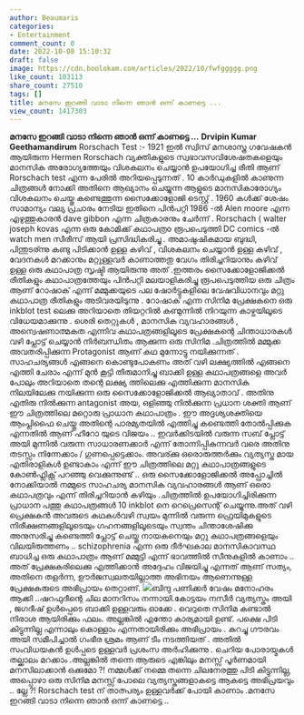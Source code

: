 ```yaml
---
author: Beaumaris
categories:
- Entertainment
comment_count: 0
date: 2022-10-08 15:10:32
draft: false
image: https://cdn.boolokam.com/articles/2022/10/fwfggggg.png
like_count: 103113
share_count: 27510
tags: []
title: മനസേ ഇറങ്ങി വാടാ നിന്നെ ഞാൻ ഒന്ന് കാണട്ടെ ...
view_count: 1417303
---
```


**മനസേ ഇറങ്ങി വാടാ നിന്നെ ഞാൻ ഒന്ന് കാണട്ടെ ...** **Drvipin Kumar Geethamandirum** Rorschach Test :- 1921 ഇൽ സ്വിസ് മനശാസ്ത്ര ഗവേഷകൻ ആയിരുന്ന Hermen Rorschach വ്യക്തികളുടെ സ്വഭാവസവിശേഷതകളെയും മാനസിക അരോഗ്യത്തേയും വിശകലനം ചെയ്യാൻ ഉപയോഗിച്ച രീതി ആണ് Rorschach test എന്ന പേരിൽ അറിയപ്പെടുന്നത് . 10 കാർഡുകളിൽ കാണുന്ന ചിത്രങ്ങൾ നോക്കി അതിനെ ആഖ്യാനം ചെയ്യുന്ന ആളുടെ മാനസികാരോഗ്യം വിശകലനം ചെയ്തു കണ്ടെത്തുന്ന സൈക്കോളോജി ടെസ്റ്റ് . 1960 കൾക്ക് ശേഷം സാമാന്യം വല്യ പ്രചാരം നേടിയ ഇതിനെ പിൻപറ്റി 1986 -ൽ Alen moore എന്ന എഴുത്തുകാരൻ dave gibbon എന്ന ചിത്രകാരനും ചേർന്ന് . Rorschach ( walter joseph kovas എന്ന ഒരു കോമിക്ക് കഥാപത്രo രൂപപെടുത്തി DC comics -ൽ watch men സീരീസ് ആയി പ്രസിദ്ധികരിച്ചു . അമാഷുഷികമായ ബുദ്ധി, പിന്തുടര്ന്നു കണ്ടു പിടിക്കാൻ ഉള്ള കഴിവ് , വിശകലനം ചെയ്യാൻ ഉള്ള കഴിവ് , വേദനകൾ മറക്കാനും മറ്റുള്ളവർ കാണാത്തതു വേഗം തിരിച്ചറിയാനും കഴിവ് ഉള്ള ഒരു കഥാപാത്ര സൃഷ്ടി ആയിരുന്നു അത് .ഇത്തരം സൈക്കോളോജിക്കൽ രീതികളും കഥാപാത്രത്തേയും പിൻപറ്റി മലയാളികരിച്ചു രൂപപെടുത്തിയ ഒരു ചിത്രം ആണ് റോഷാക് എന്ന് മമ്മുക്കയുടെ പല ഷോർട്ടുകളിലെ വേഷവിധാനവും മറ്റു കഥാപാത്ര രീതികളും അടിവരയിടുന്നു . റോഷാക് എന്ന സിനിമ പ്രേക്ഷകനെ ഒരു inkblot test ലെക്കു അറിയാതെ തിയറ്ററിൽ കണ്മുന്നിൽ നിറയുന്ന കാഴ്ചയിലൂടെ വിധേയമാക്കുന്നു . ശെരി തെറ്റുകൾ , മാനസിക വ്യവഹാരങ്ങൾ , അന്വെഷണാത്മകത എന്നിവ കഥാപത്രങ്ങളിലൂടെ പ്രേക്ഷകന്റെ ചിന്താധാരകൾ വഴി പ്ലോട്ട് ചെയ്യാൻ നിർബന്ധിതം ആക്കുന്ന ഒരു സിനിമ .ചിത്രത്തിൽ മമ്മുക്ക അവതരിപ്പിക്കുന്ന Protagonist ആണ് കഥ മുന്നോട്ടു നയിക്കുന്നത് . സാഹചര്യങ്ങൾ എങ്ങനെ കൊണ്ടുപോകണം അത് വഴി ലക്ഷ്യത്തിൽ എങ്ങനെ എത്തി ചേരാം എന്ന് മുൻ കൂട്ടി തീരുമാനിച്ചു ബാക്കി ഉള്ള കഥാപത്രങ്ങളെ അവർ പോലും അറിയാതെ തന്റെ ലക്ഷ്യ ത്തിലെക്കു എത്തിക്കുന്ന മാനസിക നിലയിലേക്കു നയിക്കുന്ന ഒരു സൈക്കോളോജിക്കൽ ആഖ്യാതാവ് . അതിനു എതിരു നിൽക്കുന്ന antagonist അയ, ഒളിഞ്ഞു നിൽക്കുന്ന പ്രധാന ശക്തി ആണ് ഈ ചിത്രത്തിലെ മറ്റൊരു പ്രാധാന കഥാപാത്രം . ഈ അദൃശ്യശക്തിയെ ആംപ്ലിഫൈ ചെയ്തു അതിന്റെ പാരമ്യതയിൽ എത്തിച്ചു കണ്ടെത്തി തോൽപ്പിക്കുക എന്നതിൽ ആണ് ഹീറോ യുടെ വിജയം .. ഇവർക്കിടയിൽ വരുന്ന സബ് പ്ലോട്ട് അയി മുന്നിൽ വരുന്ന സാധാരണക്കാർ എന്ന് തോന്നിപ്പികുന്നവർ വരെ അതിനു തടസ്സം നിന്നേക്കാം / ഗുണപ്പെട്ടെക്കാം. അവര്ക്കു ഒരൊരുത്തര്‍ക്കും വ്യത്യസ്ത മായ എതിരാളികൾ ഉണ്ടാകാം എന്ന് ഈ ചിത്രത്തിലെ മറ്റു കഥാപാത്രങ്ങളുടെ കോൺഫ്ലിക്റ്റ് പറഞ്ഞു വെക്കുന്നുണ്ട് .. ഒരു സൈക്കോളോജിക്കൽ അപ്പ്രോച്ചിൽ നോക്കിയാൽ നമ്മുടെ സാഹചര്യ മാനസിക വ്യവഹാരങ്ങൾ ആണ് ഒരൊ കഥാപത്രവും എന്ന് തിരിച്ചറിയാൻ കഴിയും .ചിത്രത്തിൽ ഉപയോഗിച്ചിരിക്കുന്ന പ്രാധാന പത്തു കഥാപത്രങ്ങൾ 10 inkblot നെ റെപ്രെസെന്റ് ചെയ്യുന്നു.അത് വഴി പ്രെക്ഷകൻ അവരുടെ കഥകൾവഴി സ്വയം മുന്നിൽ വരുന്ന ഫ്രെയിമുകളുടെ നിരീക്ഷണങ്ങളിലൂടെയും ഗഹനങ്ങളിലൂടെയും സ്വന്തം ചിന്താശേഷിക്കു അനുസരിച്ചു കണ്ടെത്തി പ്ലോട്ട് ചെയ്തു നായകനെയും മറ്റു കഥാപത്രങ്ങളെയും വിലയിരുത്തണം .. schizophrenia എന്ന ഒരു ദീർഘകാല മാനസികാവസ്ഥ ബാധിച്ച ഒരു കഥാപാത്രം ആണ് മമ്മുട്ടി എന്ന് ഭാവത്തിൽ സീനുകളിൽ കാണാം .. അത് പ്രേക്ഷകരിലെക്കു എത്തിക്കാൻ അദ്ദേഹം വിജയിച്ചു എന്നത് ആണ് സത്യം, അതിനെ തളർന്ന, ഊർജസ്വലതയില്ലാത്ത അഭിനയം ആണെന്നുള്ള പ്രേക്ഷകരുടെ അഭിപ്രായം തെറ്റാണ്. ![](https://cdn.boolokam.com/articles/2022/10/fwfggggg.png)ബിന്ദു പണിക്കർ വേഷം മനോഹരം ആക്കി ..ഷറഫുദീന്റെ ചില മാനറിസം നന്നായി.കോട്ടയം നസീർ വ്യത്യസ്തം അയി , ജഗദീഷ് ഉൾപ്പെടെ ബാക്കി ഉള്ളവരും ഓക്കേ . വെറുതെ സിനിമ കണ്ടാൽ നിരാശ ആയിരിക്കും ഫലം. അല്ലങ്കിൽ എന്തോ കാര്യമായി ഉണ്ട്. പക്ഷെ പിടി കിട്ടുന്നില്ല എന്നാലും കൊള്ളാം എന്നതായിരിക്കും അഭിപ്രായം . കുറച്ചു ഗൗരവം അയി സമീപിച്ചാൽ ഗംഭീര ശ്രമം ആണ് ടീം നടത്തിയത് . അതിൽ സംവിധയകൻ ഉൾപ്പടെ ഉള്ളവർ പ്രശംസ അർഹിക്കുന്നു . ചെറിയ പോരായ്മകൾ തല്ക്കാലം മറക്കാം .അല്ലങ്കിൽ തന്നെ ആരുടെ എങ്കിലും മനസ്സ് പൂർണമായി മനസിലാക്കാൻ ഒക്കുമോ ?! നമ്മൾക്ക് നമ്മെ തന്നെ ചിലനേരത്തു പിടി കിട്ടുന്നില്ല, അപ്പൊഴാ ഒരു സിനിമ മനസ്സ് പോലെ വ്യത്യസ്തങ്ങളാകട്ടെ ആകട്ടെ അഭിപ്രയവും .. ല്ലേ ?! Rorschach test ന് താത്പര്യം ഉള്ളവർക്ക് പോയി കാണാം .മനസേ ഇറങ്ങി വാടാ നിന്നെ ഞാൻ ഒന്ന് കാണട്ടെ ..